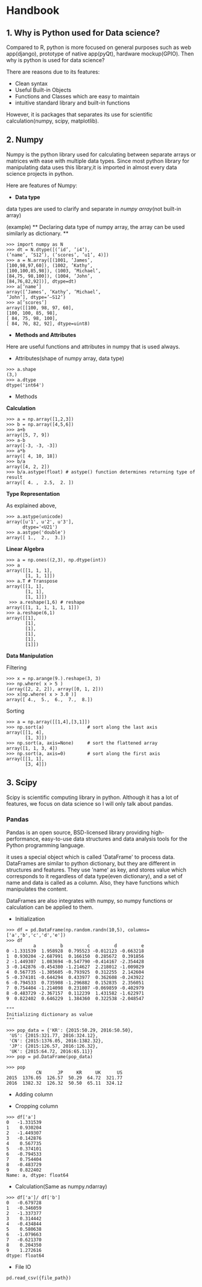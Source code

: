 # Handbook
## 1. Why is Python used for Data science?

Compared to R, python is more focused on general purposes such as web app(django), prototype of native app(pyQt), hardware mockup(GPIO).
Then why is python is used for data science?

There are reasons due to its features:
- Clean syntax
- Useful Built-in Objects
- Functions and Classes which are easy to maintain
- intuitive standard library and built-in functions

However, it is packages that separates its use for scientific calculation(numpy, scipy, matplotlib).

## 2. Numpy
Numpy is the python library used for calculating between separate arrays or matrices with ease with multiple data types.
Since most python library for manipulating data uses this library,it is imported in almost every data science projects in python.

Here are features of Numpy:

- **Data type**

data types are used to clarify and separate in *numpy array*(not built-in array)

(example) ** Declaring data type of numpy array, the array can be used similarly as dictionary. **

~~~~
>>> import numpy as N
>>> dt = N.dtype([(’id’, ’i4’),
(’name’, ’S12’), (’scores’, ’u1’, 4)])
>>> a = N.array([(1001, ’James’,
[100,98,97,60]), (1002, ’Kathy’,
[100,100,85,98]), (1003, ’Michael’,
[84,75, 98,100]), (1004, ’John’,
[84,76,82,92])], dtype=dt)
>>> a[’name’]
array([’James’, ’Kathy’, ’Michael’,
’John’], dtype=’—S12’)
>>> a[’scores’]
array([[100, 98, 97, 60],
[100, 100, 85, 98],
[ 84, 75, 98, 100],
[ 84, 76, 82, 92], dtype=uint8)
~~~~

- **Methods and Attributes**

Here are useful functions and attributes in numpy that is used always.

- Attributes(shape of numpy array, data type)

~~~~
>>> a.shape
(3,)
>>> a.dtype
dtype('int64')
~~~~

- Methods

**Calculation**
~~~~
>>> a = np.array([1,2,3])
>>> b = np.array([4,5,6])
>>> a+b
array([5, 7, 9])
>>> a-b
array([-3, -3, -3])
>>> a*b
array([ 4, 10, 18])
>>> b/a
array([4, 2, 2]) 
>>> b/a.astype(float) # astype() function determines returning type of result
array([ 4. ,  2.5,  2. ])
~~~~

**Type Representation**

As explained above,
~~~~
>>> a.astype(unicode)
array([u'1', u'2', u'3'], 
      dtype='<U21')
>>> a.astype('double')
array([ 1.,  2.,  3.])
~~~~

**Linear Algebra**
~~~~
>>> a = np.ones((2,3), np.dtype(int))
>>> a
array([[1, 1, 1],
       [1, 1, 1]])
>>> a.T # Transpose
array([[1, 1],
       [1, 1],
       [1, 1]])
 >>> a.reshape(1,6) # reshape
array([[1, 1, 1, 1, 1, 1]])
>>> a.reshape(6,1)
array([[1],
       [1],
       [1],
       [1],
       [1],
       [1]])
~~~~

**Data Manipulation**

Filtering

~~~~
>>> x = np.arange(9.).reshape(3, 3)
>>> np.where( x > 5 )
(array([2, 2, 2]), array([0, 1, 2]))
>>> x[np.where( x > 3.0 )]               
array([ 4.,  5.,  6.,  7.,  8.])
~~~~

Sorting

~~~~
>>> a = np.array([[1,4],[3,1]])
>>> np.sort(a)                # sort along the last axis
array([[1, 4],
       [1, 3]])
>>> np.sort(a, axis=None)     # sort the flattened array
array([1, 1, 3, 4])
>>> np.sort(a, axis=0)        # sort along the first axis
array([[1, 1],
       [3, 4]])
~~~~

## 3. Scipy
Scipy is scientific computing library in python. 
Although it has a lot of features, we focus on data science so I will only talk about pandas.

### **Pandas**

Pandas is an open source, BSD-licensed library providing high-performance, easy-to-use data structures and data analysis tools for the Python programming language.

it uses a special object which is called 'DataFrame' to process data. 
DataFrames are similar to python dictionary, but they are different in structures and features.
They use 'name' as key, and stores value which corresponds to it regardless of data type(even dictionary), and a set of name and data is called as a column.
Also, they have functions which manipulates the content.

DataFrames are also integrates with numpy, so numpy functions or calculation can be applied to them.

- Initialization

~~~~
>>> df = pd.DataFrame(np.random.randn(10,5), columns=['a','b','c','d','e'])
>>> df
          a         b         c         d         e
0 -1.331539  1.958928  0.795523 -0.012123 -0.663218
1  0.930204 -2.687991  0.166150  0.285672  0.391856
2 -1.449307  1.083694 -0.547790 -0.414167 -2.354428
3 -0.142876 -0.454380 -1.214627  2.218012 -1.009829
4  0.567735 -1.305605 -0.793925  0.312255  2.142604
5 -0.374101 -0.644294  0.433977  0.362608 -0.243922
6 -0.794533  0.735908 -1.296882  0.152835  2.356051
7  0.754404 -1.214098  0.231807 -0.069859 -0.402979
8 -0.483729 -2.367157  0.112239  1.431582 -1.622971
9  0.822402  0.646229  1.384360  0.322538 -2.048547

"""
Initializing dictionary as value
"""

>>> pop_data = {'KR': {2015:50.29, 2016:50.50},
 'US': {2015:321.77, 2016:324.12},
 'CN': {2015:1376.05, 2016:1382.32},
 'JP': {2015:126.57, 2016:126.32},
 'UK': {2015:64.72, 2016:65.11}}
>>> pop = pd.DataFrame(pop_data)

>>> pop
           CN      JP     KR     UK      US
2015  1376.05  126.57  50.29  64.72  321.77
2016  1382.32  126.32  50.50  65.11  324.12

~~~~

- Adding column


- Cropping column

~~~~
>>> df['a']
0   -1.331539
1    0.930204
2   -1.449307
3   -0.142876
4    0.567735
5   -0.374101
6   -0.794533
7    0.754404
8   -0.483729
9    0.822402
Name: a, dtype: float64
~~~~

- Calculation(Same as numpy.ndarray)

~~~~
>>> df['a']/ df['b']
0   -0.679728
1   -0.346059
2   -1.337377
3    0.314442
4   -0.434844
5    0.580638
6   -1.079663
7   -0.621370
8    0.204350
9    1.272616
dtype: float64
~~~~



- File IO

~~~~
pd.read_csv({file_path})
~~~~





